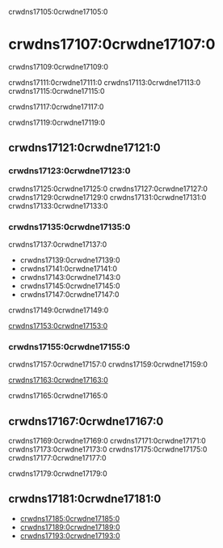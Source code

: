 crwdns17105:0crwdne17105:0
# crwdns17107:0crwdne17107:0

crwdns17109:0crwdne17109:0

crwdns17111:0crwdne17111:0 crwdns17113:0crwdne17113:0 crwdns17115:0crwdne17115:0

crwdns17117:0crwdne17117:0

crwdns17119:0crwdne17119:0
## crwdns17121:0crwdne17121:0
### crwdns17123:0crwdne17123:0
crwdns17125:0crwdne17125:0 crwdns17127:0crwdne17127:0 crwdns17129:0crwdne17129:0 crwdns17131:0crwdne17131:0 crwdns17133:0crwdne17133:0

### crwdns17135:0crwdne17135:0
crwdns17137:0crwdne17137:0
* crwdns17139:0crwdne17139:0
* crwdns17141:0crwdne17141:0
* crwdns17143:0crwdne17143:0
* crwdns17145:0crwdne17145:0
* crwdns17147:0crwdne17147:0

crwdns17149:0crwdne17149:0

[crwdns17153:0crwdne17153:0](crwdns17151:0crwdne17151:0)

### crwdns17155:0crwdne17155:0
crwdns17157:0crwdne17157:0 crwdns17159:0crwdne17159:0

[crwdns17163:0crwdne17163:0](crwdns17161:0crwdne17161:0)

crwdns17165:0crwdne17165:0
## crwdns17167:0crwdne17167:0

crwdns17169:0crwdne17169:0 crwdns17171:0crwdne17171:0 crwdns17173:0crwdne17173:0 crwdns17175:0crwdne17175:0 crwdns17177:0crwdne17177:0

crwdns17179:0crwdne17179:0

## crwdns17181:0crwdne17181:0

* [crwdns17185:0crwdne17185:0](crwdns17183:0crwdne17183:0)
* [crwdns17189:0crwdne17189:0](crwdns17187:0crwdne17187:0)
* [crwdns17193:0crwdne17193:0](crwdns17191:0crwdne17191:0)
